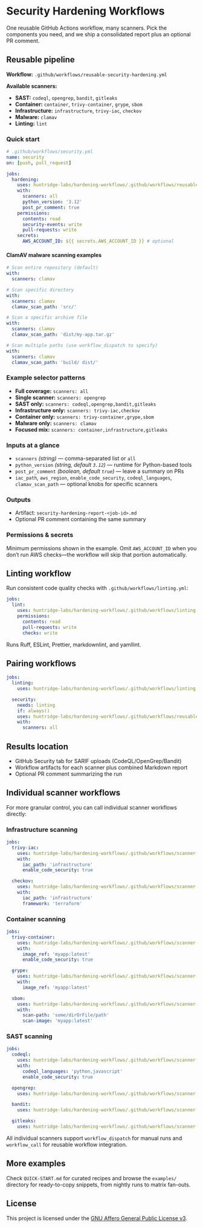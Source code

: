 # Security Hardening Workflows

One reusable GitHub Actions workflow, many scanners. Pick the components you need, and we ship a consolidated report plus an optional PR comment.

## Reusable pipeline

**Workflow:** `.github/workflows/reusable-security-hardening.yml`

**Available scanners:**
- **SAST:** `codeql`, `opengrep`, `bandit`, `gitleaks`
- **Container:** `container`, `trivy-container`, `grype`, `sbom`
- **Infrastructure:** `infrastructure`, `trivy-iac`, `checkov`
- **Malware:** `clamav`
- **Linting:** `lint`

### Quick start

```yaml
# .github/workflows/security.yml
name: security
on: [push, pull_request]

jobs:
  hardening:
    uses: huntridge-labs/hardening-workflows/.github/workflows/reusable-security-hardening.yml@2.4.0
    with:
      scanners: all
      python_version: '3.12'
      post_pr_comment: true
    permissions:
      contents: read
      security-events: write
      pull-requests: write
    secrets:
      AWS_ACCOUNT_ID: ${{ secrets.AWS_ACCOUNT_ID }} # optional
```

#### ClamAV malware scanning examples

```yaml
# Scan entire repository (default)
with:
  scanners: clamav

# Scan specific directory
with:
  scanners: clamav
  clamav_scan_path: 'src/'

# Scan a specific archive file
with:
  scanners: clamav
  clamav_scan_path: 'dist/my-app.tar.gz'

# Scan multiple paths (use workflow_dispatch to specify)
with:
  scanners: clamav
  clamav_scan_path: 'build/ dist/'
```

### Example selector patterns

- **Full coverage:** `scanners: all`
- **Single scanner:** `scanners: opengrep`
- **SAST only:** `scanners: codeql,opengrep,bandit,gitleaks`
- **Infrastructure only:** `scanners: trivy-iac,checkov`
- **Container only:** `scanners: trivy-container,grype,sbom`
- **Malware only:** `scanners: clamav`
- **Focused mix:** `scanners: container,infrastructure,gitleaks`

### Inputs at a glance

- `scanners` *(string)* — comma-separated list or `all`
- `python_version` *(string, default `3.12`)* — runtime for Python-based tools
- `post_pr_comment` *(boolean, default `true`)* — leave a summary on PRs
- `iac_path`, `aws_region`, `enable_code_security`, `codeql_languages`, `clamav_scan_path` — optional knobs for specific scanners

### Outputs

- Artifact: `security-hardening-report-<job-id>.md`
- Optional PR comment containing the same summary

### Permissions & secrets

Minimum permissions shown in the example. Omit `AWS_ACCOUNT_ID` when you don’t run AWS checks—the workflow will skip that portion automatically.

## Linting workflow

Run consistent code quality checks with `.github/workflows/linting.yml`:

```yaml
jobs:
  lint:
    uses: huntridge-labs/hardening-workflows/.github/workflows/linting.yml@main
    permissions:
      contents: read
      pull-requests: write
      checks: write
```

Runs Ruff, ESLint, Prettier, markdownlint, and yamllint.

## Pairing workflows

```yaml
jobs:
  linting:
    uses: huntridge-labs/hardening-workflows/.github/workflows/linting.yml@main

  security:
    needs: linting
    if: always()
    uses: huntridge-labs/hardening-workflows/.github/workflows/reusable-security-hardening.yml@2.4.0
    with:
      scanners: all
```

## Results location

- GitHub Security tab for SARIF uploads (CodeQL/OpenGrep/Bandit)
- Workflow artifacts for each scanner plus combined Markdown report
- Optional PR comment summarizing the run

## Individual scanner workflows

For more granular control, you can call individual scanner workflows directly:

### Infrastructure scanning

```yaml
jobs:
  trivy-iac:
    uses: huntridge-labs/hardening-workflows/.github/workflows/scanner-trivy-iac.yml@main
    with:
      iac_path: 'infrastructure'
      enable_code_security: true

  checkov:
    uses: huntridge-labs/hardening-workflows/.github/workflows/scanner-checkov.yml@main
    with:
      iac_path: 'infrastructure'
      framework: 'terraform'
```

### Container scanning

```yaml
jobs:
  trivy-container:
    uses: huntridge-labs/hardening-workflows/.github/workflows/scanner-trivy-container.yml@main
    with:
      image_ref: 'myapp:latest'
      enable_code_security: true

  grype:
    uses: huntridge-labs/hardening-workflows/.github/workflows/scanner-grype.yml@main
    with:
      image_ref: 'myapp:latest'

  sbom:
    uses: huntridge-labs/hardening-workflows/.github/workflows/scanner-syft.yml@main
    with:
      scan-path: 'some/dirOrFile/path'
      scan-image: 'myapp:latest'
```

### SAST scanning

```yaml
jobs:
  codeql:
    uses: huntridge-labs/hardening-workflows/.github/workflows/scanner-codeql.yml@main
    with:
      codeql_languages: 'python,javascript'
      enable_code_security: true

  opengrep:
    uses: huntridge-labs/hardening-workflows/.github/workflows/scanner-opengrep.yml@main

  bandit:
    uses: huntridge-labs/hardening-workflows/.github/workflows/scanner-bandit.yml@main

  gitleaks:
    uses: huntridge-labs/hardening-workflows/.github/workflows/scanner-gitleaks.yml@main
```

All individual scanners support `workflow_dispatch` for manual runs and `workflow_call` for reusable workflow integration.

## More examples

Check `QUICK-START.md` for curated recipes and browse the `examples/` directory for ready-to-copy snippets, from nightly runs to matrix fan-outs.

## License
This project is licensed under the [GNU Affero General Public License v3](./LICENSE.md).
